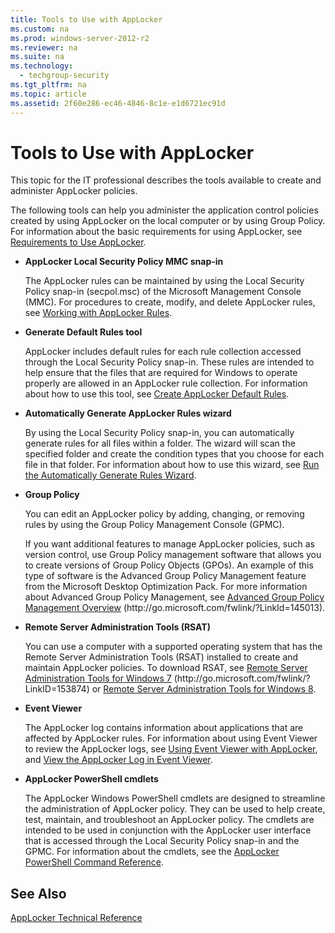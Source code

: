 ```yaml
---
title: Tools to Use with AppLocker
ms.custom: na
ms.prod: windows-server-2012-r2
ms.reviewer: na
ms.suite: na
ms.technology: 
  - techgroup-security
ms.tgt_pltfrm: na
ms.topic: article
ms.assetid: 2f60e286-ec46-4846-8c1e-e1d6721ec91d
---
```

# Tools to Use with AppLocker
This topic for the IT professional describes the tools available to create and administer AppLocker policies.

The following tools can help you administer the application control policies created by using AppLocker on the local computer or by using Group Policy. For information about the basic requirements for using AppLocker, see [Requirements to Use AppLocker](Requirements-to-Use-AppLocker.md).

-   **AppLocker Local Security Policy MMC snap\-in**

    The AppLocker rules can be maintained by using the Local Security Policy snap\-in \(secpol.msc\) of the Microsoft Management Console \(MMC\). For procedures to create, modify, and delete AppLocker rules, see [Working with AppLocker Rules](Working-with-AppLocker-Rules.md).

-   **Generate Default Rules tool**

    AppLocker includes default rules for each rule collection accessed through the Local Security Policy snap\-in. These rules are intended to help ensure that the files that are required for Windows to operate properly are allowed in an AppLocker rule collection. For information about how to use this tool, see [Create AppLocker Default Rules](Create-AppLocker-Default-Rules.md).

-   **Automatically Generate AppLocker Rules wizard**

    By using the Local Security Policy snap\-in, you can automatically generate rules for all files within a folder. The wizard will scan the specified folder and create the condition types that you choose for each file in that folder. For information about how to use this wizard, see [Run the Automatically Generate Rules Wizard](Run-the-Automatically-Generate-Rules-Wizard.md).

-   **Group Policy**

    You can edit an AppLocker  policy by adding, changing, or removing rules by using the Group Policy Management Console \(GPMC\).

    If you want additional features to manage AppLocker policies, such as version control, use Group Policy management software that allows you to create versions of Group Policy Objects \(GPOs\). An example of this type of software is the Advanced Group Policy Management feature from the Microsoft Desktop Optimization Pack. For more information about Advanced Group Policy Management, see [Advanced Group Policy Management Overview](http://go.microsoft.com/fwlink/?LinkId=145013) \(http:\/\/go.microsoft.com\/fwlink\/?LinkId\=145013\).

-   **Remote Server Administration Tools \(RSAT\)**

    You can use a computer with a supported operating system that has the Remote Server Administration Tools \(RSAT\) installed to create and maintain AppLocker policies. To download RSAT, see [Remote Server Administration Tools for Windows 7](http://go.microsoft.com/fwlink/?LinkID=153874) \(http:\/\/go.microsoft.com\/fwlink\/?LinkID\=153874\) or [Remote Server Administration Tools for Windows 8](http://www.microsoft.com/download/details.aspx?id=28972).

-   **Event Viewer**

    The AppLocker log contains information about applications that are affected by AppLocker rules. For information about using Event Viewer to review the AppLocker logs, see [Using Event Viewer with AppLocker](Using-Event-Viewer-with-AppLocker.md), and [View the AppLocker Log in Event Viewer](Monitor-Application-Usage-with-AppLocker.md#BKMK_AppLkr_View_Log).

-   **AppLocker PowerShell cmdlets**

    The AppLocker Windows PowerShell cmdlets are designed to streamline the administration of AppLocker policy. They can be used to help create, test, maintain, and troubleshoot an AppLocker policy. The cmdlets are intended to be used in conjunction with the AppLocker user interface that is accessed through the Local Security Policy snap\-in and the GPMC. For information about the cmdlets, see the [AppLocker PowerShell Command Reference](http://technet.microsoft.com/library/hh847210.aspx).

## See Also
[AppLocker Technical Reference](AppLocker-Technical-Reference.md)


